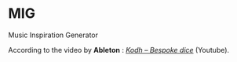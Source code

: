 # MIG

Music Inspiration Generator

According to the video by **Ableton** : *[Kodh – Bespoke dice](https://www.markdownguide.org)* (Youtube).
